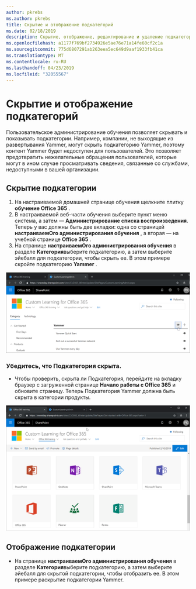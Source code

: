 ```yaml
---
author: pkrebs
ms.author: pkrebs
title: Скрытие и отображение подкатегорий
ms.date: 02/18/2019
description: Скрытие, отображение, редактирование и удаление подкатегорий
ms.openlocfilehash: a1177f769bf2734926e5ae76e71a14fe60cf2c1a
ms.sourcegitcommit: 775d6807291ab263eea5ec649d9aaf1933fb41ca
ms.translationtype: MT
ms.contentlocale: ru-RU
ms.lasthandoff: 04/23/2019
ms.locfileid: "32055567"
---
```

# <a name="hide-and-show-subcategories"></a>Скрытие и отображение подкатегорий

Пользовательское администрирование обучения позволяет скрывать и показывать подкатегории. Например, компании, не выходящие из развертывания Yammer, могут скрыть подкатегорию Yammer, поэтому контент Yammer будет недоступен для пользователей. Это позволяет предотвратить нежелательные обращения пользователей, которые могут в ином случае просматривать сведения, связанные со службами, недоступными в вашей организации.

## <a name="hide-a-subcategory"></a>Скрытие подкатегории 

1. На настраиваемой домашней странице обучения щелкните плитку **обучение Office 365** .
2. В настраиваемой веб-части обучения выберите пункт меню система, а затем — **Администрирование списка воспроизведения**. Теперь у вас должны быть две вкладки: одна со страницей **настраиваемОго администрирования обучения** , а вторая — на учебной странице **Office 365** . 
3. На странице **настраиваемОго администрирования обучения** в разделе **Категория**выберите подкатегорию, а затем выберите эйебалл для подкатегории, чтобы скрыть ее. В этом примере скройте подкатегорию **Yammer** .  

![кг-хидесубкат. png](media/cg-hidesubcat.png)

### <a name="verify-the-subcategory-is-hidden"></a>Убедитесь, что Подкатегория скрыта.
- Чтобы проверить, скрыта ли Подкатегория, перейдите на вкладку браузер с загруженной странице **Начало работы с Office 365** и обновите страницу. Теперь Подкатегория Yammer должна быть скрыта в категории продукты. 

![кг-хидесубкатрефреш. png](media/cg-hidesubcatrefresh.png)

## <a name="unhide-a-subcategory"></a>Отображение подкатегории 

- На странице **настраиваемОго администрирования обучения** в разделе **Категория**выберите подкатегорию, а затем выберите эйебалл для скрытой подкатегории, чтобы отобразить ее. В этом примере раскрытие подкатегории Yammer.